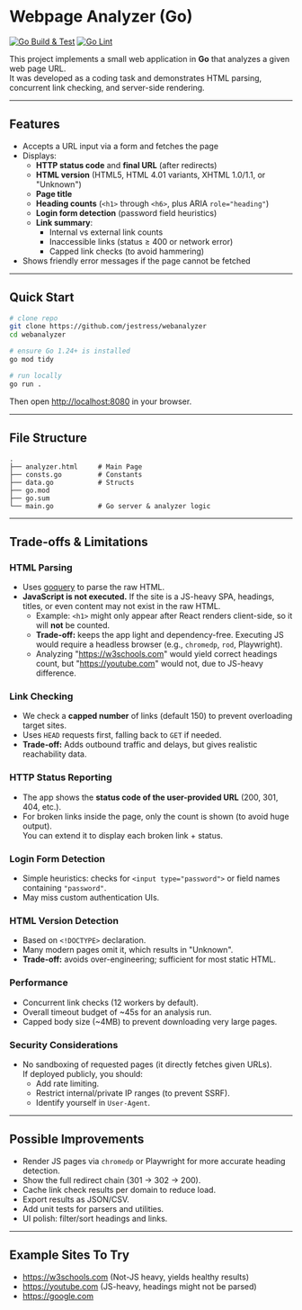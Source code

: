 # Webpage Analyzer (Go)

[![Go Build & Test](https://github.com/jestress/webanalyzer/actions/workflows/build.yaml/badge.svg)](https://github.com/jestress/webanalyzer/actions/workflows/build.yaml) [![Go Lint](https://github.com/jestress/webanalyzer/actions/workflows/lint.yaml/badge.svg)](https://github.com/jestress/webanalyzer/actions/workflows/lint.yaml)

This project implements a small web application in **Go** that analyzes a given web page URL.  
It was developed as a coding task and demonstrates HTML parsing, concurrent link checking, and server-side rendering.

---

## Features

- Accepts a URL input via a form and fetches the page
- Displays:
  - **HTTP status code** and **final URL** (after redirects)
  - **HTML version** (HTML5, HTML 4.01 variants, XHTML 1.0/1.1, or "Unknown")
  - **Page title**
  - **Heading counts** (`<h1>` through `<h6>`, plus ARIA `role="heading"`)
  - **Login form detection** (password field heuristics)
  - **Link summary**:
    - Internal vs external link counts
    - Inaccessible links (status ≥ 400 or network error)
    - Capped link checks (to avoid hammering)
- Shows friendly error messages if the page cannot be fetched

---

## Quick Start

```bash
# clone repo
git clone https://github.com/jestress/webanalyzer
cd webanalyzer

# ensure Go 1.24+ is installed
go mod tidy

# run locally
go run .
```

Then open [http://localhost:8080](http://localhost:8080) in your browser.

---

## File Structure

```
.
├── analyzer.html     # Main Page
├── consts.go         # Constants
├── data.go           # Structs
├── go.mod
├── go.sum
└── main.go           # Go server & analyzer logic
```

---

## Trade-offs & Limitations

### HTML Parsing
- Uses [goquery](https://github.com/PuerkitoBio/goquery) to parse the raw HTML.
- **JavaScript is not executed.** If the site is a JS-heavy SPA, headings, titles, or even content may not exist in the raw HTML.  
  - Example: `<h1>` might only appear after React renders client-side, so it will **not** be counted.
  - **Trade-off:** keeps the app light and dependency-free. Executing JS would require a headless browser (e.g., `chromedp`, `rod`, Playwright).
  - Analyzing "https://w3schools.com" would yield correct headings count, but "https://youtube.com" would not, due to JS-heavy difference.

### Link Checking
- We check a **capped number** of links (default 150) to prevent overloading target sites.
- Uses `HEAD` requests first, falling back to `GET` if needed.
- **Trade-off:** Adds outbound traffic and delays, but gives realistic reachability data.

### HTTP Status Reporting
- The app shows the **status code of the user-provided URL** (200, 301, 404, etc.).
- For broken links inside the page, only the count is shown (to avoid huge output).  
  You can extend it to display each broken link + status.

### Login Form Detection
- Simple heuristics: checks for `<input type="password">` or field names containing `"password"`.
- May miss custom authentication UIs.

### HTML Version Detection
- Based on `<!DOCTYPE>` declaration.  
- Many modern pages omit it, which results in "Unknown".
- **Trade-off:** avoids over-engineering; sufficient for most static HTML.

### Performance
- Concurrent link checks (12 workers by default).
- Overall timeout budget of ~45s for an analysis run.
- Capped body size (~4MB) to prevent downloading very large pages.

### Security Considerations
- No sandboxing of requested pages (it directly fetches given URLs).  
  If deployed publicly, you should:
  - Add rate limiting.
  - Restrict internal/private IP ranges (to prevent SSRF).
  - Identify yourself in `User-Agent`.

---

## Possible Improvements

- Render JS pages via `chromedp` or Playwright for more accurate heading detection.
- Show the full redirect chain (301 → 302 → 200).
- Cache link check results per domain to reduce load.
- Export results as JSON/CSV.
- Add unit tests for parsers and utilities.
- UI polish: filter/sort headings and links.

---

## Example Sites To Try

- https://w3schools.com (Not-JS heavy, yields healthy results)
- https://youtube.com (JS-heavy, headings might not be parsed)
- https://google.com
